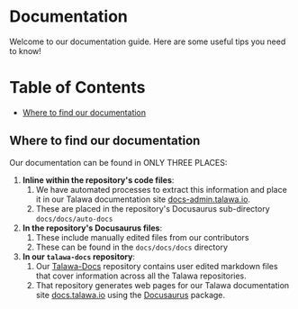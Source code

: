 # Documentation

Welcome to our documentation guide. Here are some useful tips you need to know!

# Table of Contents

<!-- toc -->

- [Where to find our documentation](#where-to-find-our-documentation)

<!-- tocstop -->

## Where to find our documentation

Our documentation can be found in ONLY THREE PLACES:

1. **Inline within the repository's code files**:
   1. We have automated processes to extract this information and place it in our Talawa documentation site [docs-admin.talawa.io](https://docs-admin.talawa.io/).
   2. These are placed in the repository's Docusaurus sub-directory `docs/docs/auto-docs`
2. **In the repository's Docusaurus files**:
   1. These include manually edited files from our contributors
   2. These can be found in the `docs/docs/docs` directory
3. **In our `talawa-docs` repository**:
   1. Our [Talawa-Docs](https://github.com/PalisadoesFoundation/talawa-docs) repository contains user edited markdown files that cover information across all the Talawa repositories.
   2. That repository generates web pages for our Talawa documentation site [docs.talawa.io](https://docs.talawa.io/) using the [Docusaurus](https://docusaurus.io/) package.
